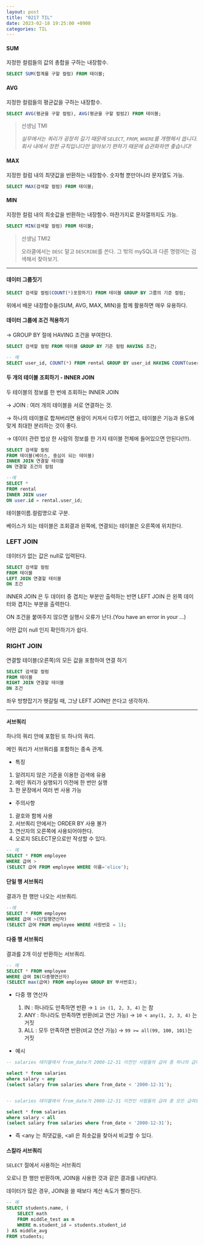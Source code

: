 ```yaml
---
layout: post
title: "0217 TIL"
date: 2023-02-18 19:25:00 +0900
categories: TIL
---
```


#### SUM

지정한 컬럼들의 값의 총합을 구하는 내장함수.

```sql
SELECT SUM(합계를 구할 컬럼) FROM 테이블;
```

#### AVG

지정한 컬럼들의 평균값을 구하는 내장함수.

```sql
SELECT AVG(평균을 구할 컬럼), AVG(평균을 구할 컬럼2) FROM 테이블;
```

> 선생님 TMI
>
> _실무에서는 쿼리가 굉장히 길기 때문에 `SELECT`, `FROM`, `WHERE`를 개행해서 씁니다.
> 회사 내에서 정한 규칙입니다만 알아보기 편하기 때문에 습관화하면 좋습니다!_

#### MAX

지정한 컬럼 내의 최댓값을 반환하는 내장함수. 숫자형 뿐만아니라 문자열도 가능.

```sql
SELECT MAX(검색할 컬럼) FROM 테이블;
```

#### MIN

지정한 컬럼 내의 최솟값을 반환하는 내장함수. 마찬가지로 문자열까지도 가능.

```sql
SELECT MIN(검색할 컬럼) FROM 테이블;
```

> 선생님 TMI2
>
> 오라클에서는 `DESC` 말고 `DESCRIBE`를 쓴다.
> 그 밖의 mySQL과 다른 명령어는 검색해서 찾아보기.

---

#### 데이터 그룹짓기

```sql
SELECT 검색할 컬럼(COUNT(*)포함하기) FROM 테이블 GROUP BY 그룹의 기준 컬럼;
```

위에서 배운 내장함수들(SUM, AVG, MAX, MIN)을 함께 활용하면 매우 유용하다.

#### 데이터 그룹에 조건 적용하기

→ GROUP BY 절에 HAVING 조건을 부여한다.

```sql
SELECT 검색할 컬럼 FROM 테이블 GROUP BY 기준 컬럼 HAVING 조건;

-- 예
SELECT user_id, COUNT(*) FROM rental GROUP BY user_id HAVING COUNT(user_id) > 1;
```

#### 두 개의 테이블 조회하기 - INNER JOIN

두 테이블의 정보를 한 번에 조회하는 INNER JOIN

→ JOIN : 여러 개의 테이블을 서로 연결하는 것.

→ 하나의 테이블로 합쳐버리면 용량이 커져서 다루기 어렵고, 테이블은 기능과 용도에 맞게 최대한 분리하는 것이 좋다.

→ 데이터 관련 법상 한 사람의 정보를 한 가지 테이블 전체에 들어있으면 안된다(!!!).

```sql
SELECT 검색할 컬럼
FROM 테이블(베이스, 중심이 되는 테이블)
INNER JOIN 연결할 테이블
ON 연결할 조건의 컬럼

--예
SELECT *
FROM rental
INNER JOIN user
ON user.id = rental.user_id;
```

테이블이름.컬럼명으로 구분.

베이스가 되는 테이블은 조회결과 왼쪽에, 연결되는 테이블은 오른쪽에 위치한다.

### LEFT JOIN

데이터가 없는 값은 null로 입력된다.

```sql
SELECT 검색할 컬럼
FROM 테이블
LEFT JOIN 연결할 테이블
ON 조건
```

INNER JOIN 은 두 데이터 중 겹치는 부분만 출력하는 반면
LEFT JOIN 은 왼쪽 데이터와 겹치는 부분을 출력한다.

ON 조건을 붙여주지 않으면 실행시 오류가 난다.(You have an error in your …)

어떤 값이 null 인지 확인하기가 쉽다.

### RIGHT JOIN

연결할 테이블(오른쪽)의 모든 값을 포함하여 연결 하기

```sql
SELECT 검색할 컬럼
FROM 테이블
RIGHT JOIN 연결할 테이블
ON 조건
```

좌우 방향잡기가 헷갈릴 때, 그냥 LEFT JOIN만 쓴다고 생각하자.

---

#### 서브쿼리

하나의 쿼리 안에 포함된 또 하나의 쿼리.

메인 쿼리가 서브쿼리를 포함하는 종속 관계.

- 특징

1. 알려지지 않은 기준을 이용한 검색에 유용
2. 메인 쿼리가 실행되기 이전에 한 번만 실행
3. 한 문장에서 여러 번 사용 가능

- 주의사항

1. 괄호와 함께 사용
2. 서브쿼리 안에서는 ORDER BY 사용 불가
3. 연산자의 오른쪽에 사용되어야한다.
4. 오로지 SELECT문으로만 작성할 수 있다.

```sql
-- 예
SELECT * FROM employee
WHERE 급여 >
(SELECT 급여 FROM employee WHERE 이름='elice');
```

#### 단일 행 서브쿼리

결과가 한 행만 나오는 서브쿼리.

```sql
--예
SELECT * FROM employee
WHERE 급여 >(단일행연산자)
(SELECT 급여 FROM employee WHERE 사원번호 = 1);
```

#### 다중 행 서브쿼리

결과를 2개 이상 반환하는 서브쿼리.

```sql
-- 예
SELECT * FROM employee
WHERE 급여 IN(다중행연산자)
(SELECT max(급여) FROM employee GROUP BY 부서번호);
```

- 다중 행 연산자

  1.  IN : 하나라도 만족하면 반환 → `1 in (1, 2, 3, 4)` 는 참
  2.  ANY : 하나라도 만족하면 반환(비교 연산 가능) → `10 < any(1, 2, 3, 4)` 는 거짓
  3.  ALL : 모두 만족하면 반환(비교 연산 가능) → `99 >= all(99, 100, 101)`는 거짓

- 예시

```sql
-- salaries 테이블에서 from_date가 2000-12-31 이전인 사람들의 급여 중 하나의 급여 보다 더 적은 급여를 받은 직원의 급여 정보를 모두 출력해보세요.

select * from salaries
where salary < any
(select salary from salaries where from_date < '2000-12-31');


-- salaries 테이블에서 from_date가 2000-12-31 이전인 사람들의 급여 중 모든 급여보다 적은 급여를 받은 직원의 급여 정보를 모두 출력해보세요.

select * from salaries
where salary < all
(select salary from salaries where from_date < '2000-12-31');
```

- 즉 <any 는 최댓값을, <all 은 최솟값을 찾아서 비교할 수 있다.

#### 스칼라 서브쿼리

`SELECT` 절에서 사용하는 서브쿼리

오로니 한 행만 반환하며, JOIN을 사용한 것과 같은 결과를 나타낸다.

데이터가 많은 경우, JOIN을 쓸 때보다 계산 속도가 빨라진다.

```sql
-- 예
SELECT students.name, (
	SELECT math
	FROM middle_test as m
	WHERE m.student_id = students.student_id
) AS middle_avg
FROM students;
```
